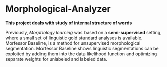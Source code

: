 # Morphological-Analyzer
**This project deals with study of internal structure of words**

Previously, *Morphology learning* was based on a **semi-supervised** setting, where a small set of linguistic gold standard analyses is available. Morfessor Baseline, is a method for unsupervised morphological segmentation. Morfessor Baseline shows linguistic segmentations can be exploited by adding them into the data likelihood function and optimizing separate weights for unlabeled and labeled data.
 
